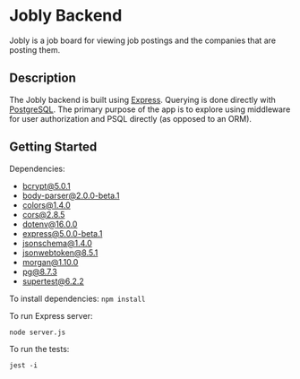 # Jobly Backend
Jobly is a job board for viewing job postings and the companies that are posting them. 

## Description
The Jobly backend is built using [Express](https://expressjs.com/). Querying is done directly with [PostgreSQL](https://www.postgresql.org/). The primary purpose of the app is to explore using middleware for user authorization and PSQL directly (as opposed to an ORM). 

## Getting Started
Dependencies:
* bcrypt@5.0.1
* body-parser@2.0.0-beta.1
* colors@1.4.0
* cors@2.8.5
* dotenv@16.0.0
* express@5.0.0-beta.1
* jsonschema@1.4.0
* jsonwebtoken@8.5.1
* morgan@1.10.0
* pg@8.7.3
* supertest@6.2.2

To install dependencies:
    `npm install`

To run Express server:

    node server.js
    
To run the tests:

    jest -i
